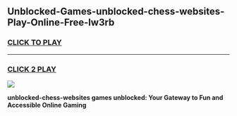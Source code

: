 
## Unblocked-Games-unblocked-chess-websites-Play-Online-Free-lw3rb
<h3>
<a href="https://premium76.site?title=unblocked-chess-websites&ref=26A">CLICK TO PLAY</a></h3>
<hr>

<h3>
<a href="https://premium76.site?title=unblocked-chess-websites&ref=26A">CLICK 2 PLAY</a>
  
</h3>

<a href="https://premium76.site?title=unblocked-chess-websites&ref=26A"><img src="https://clearcache.store/games.png"></a>


**unblocked-chess-websites games unblocked: Your Gateway to Fun and Accessible Online Gaming**
